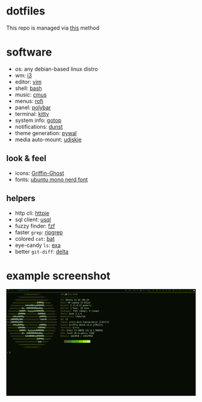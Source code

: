 # dotfiles

This repo is managed via [this](https://www.atlassian.com/git/tutorials/dotfiles) method

# software

- os: any debian-based linux distro
- wm: [i3](https://i3wm.org/)
- editor: [vim](https://www.vim.org/)
- shell: [bash](https://www.gnu.org/software/bash/)
- music: [cmus](https://cmus.github.io/)
- menus: [rofi](https://github.com/davatorium/rofi)
- panel: [polybar](https://polybar.github.io/)
- terminal: [kitty](https://sw.kovidgoyal.net/kitty/)
- system info: [gotop](https://github.com/xxxserxxx/gotop)
- notifications: [dunst](https://dunst-project.org/)
- theme generation: [pywal](https://github.com/dylanaraps/pywal)
- media auto-mount: [udiskie](https://github.com/coldfix/udiskie)

## look & feel

- icons: [Griffin-Ghost](https://store.kde.org/p/1227736/)
- fonts: [ubuntu mono nerd font](https://www.nerdfonts.com/)

## helpers

- http cli: [httpie](https://httpie.io/)
- sql client: [usql](https://github.com/xo/usql)
- fuzzy finder: [fzf](https://github.com/junegunn/fzf)
- faster `grep`: [ripgrep](https://github.com/BurntSushi/ripgrep)
- colored `cat`: [bat](https://github.com/sharkdp/bat)
- eye-candy `ls`: [exa](https://the.exa.website/)
- better `git-diff`: [delta](https://github.com/dandavison/delta)

# example screenshot
![screenshot](https://github.com/s0rg/dotfiles/blob/master/.config/i3/screenshot.png)
